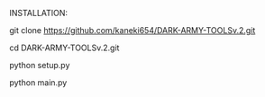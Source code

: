 INSTALLATION:

git clone https://github.com/kaneki654/DARK-ARMY-TOOLSv.2.git


cd DARK-ARMY-TOOLSv.2.git


python setup.py


python main.py
